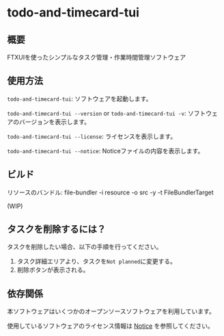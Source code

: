 # todo-and-timecard-tui

## 概要

FTXUIを使ったシンプルなタスク管理・作業時間管理ソフトウェア

## 使用方法

`todo-and-timecard-tui`: ソフトウェアを起動します。

`todo-and-timecard-tui --version` or `todo-and-timecard-tui -v`: ソフトウェアのバージョンを表示します。

`todo-and-timecard-tui --license`: ライセンスを表示します。

`todo-and-timecard-tui --notice`: Noticeファイルの内容を表示します。

## ビルド

リソースのバンドル: file-bundler -i resource -o src -y -t FileBundlerTarget

(WIP)

## タスクを削除するには？

タスクを削除したい場合、以下の手順を行ってください。

1. タスク詳細エリアより、タスクを`Not planned`に変更する。
2. 削除ボタンが表示される。

## 依存関係

本ソフトウェアはいくつかのオープンソースソフトウェアを利用しています。

使用しているソフトウェアのライセンス情報は [Notice](./NOTICE) を参照してください。
